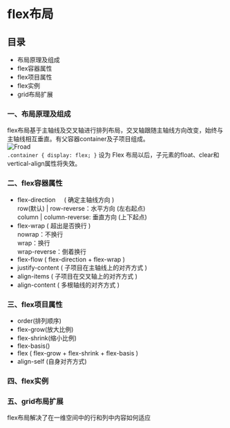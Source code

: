 # flex布局

## 目录
* 布局原理及组成
* flex容器属性
* flex项目属性
* flex实例
* grid布局扩展

### 一、布局原理及组成

flex布局基于主轴线及交叉轴进行排列布局，交叉轴跟随主轴线方向改变，始终与主轴线相互垂直。有父容器container及子项目组成。<br>
![Froad](https://www.w3.org/TR/css-flexbox-1/images/flex-direction-terms.svg)<br>
``
.container {
    display: flex;
}
``
设为 Flex 布局以后，子元素的float、clear和vertical-align属性将失效。

### 二、flex容器属性
* flex-direction      ( 确定主轴线方向 )<br>
row(默认) | row-reverse：水平方向 (左右起点)<br>
column | column-reverse: 垂直方向 (上下起点)
* flex-wrap ( 超出是否换行 )<br>
    nowrap：不换行<br>
    wrap：换行<br>
    wrap-reverse：倒着换行
* flex-flow ( flex-direction + flex-wrap )
* justify-content   ( 子项目在主轴线上的对齐方式 )<br>
* align-items   ( 子项目在交叉轴上的对齐方式 )
* align-content ( 多根轴线的对齐方式 )

### 三、flex项目属性
* order(排列顺序)
* flex-grow(放大比例)
* flex-shrink(缩小比例)
* flex-basis()
* flex ( flex-grow + flex-shrink + flex-basis )
* align-self (自身对齐方式)

### 四、flex实例

### 五、grid布局扩展
flex布局解决了在一维空间中的行和列中内容如何适应



